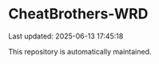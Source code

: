 # CheatBrothers-WRD

Last updated: 2025-06-13 17:45:18

This repository is automatically maintained.

